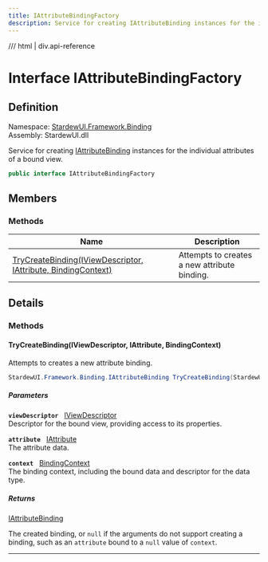 ```yaml
---
title: IAttributeBindingFactory
description: Service for creating IAttributeBinding instances for the individual attributes of a bound view.
---
```


<link rel="stylesheet" href="/StardewUI/stylesheets/reference.css" />

/// html | div.api-reference

# Interface IAttributeBindingFactory

## Definition

<div class="api-definition" markdown>

Namespace: [StardewUI.Framework.Binding](index.md)  
Assembly: StardewUI.dll  

</div>

Service for creating [IAttributeBinding](iattributebinding.md) instances for the individual attributes of a bound view.

```cs
public interface IAttributeBindingFactory
```

## Members

### Methods

 | Name | Description |
| --- | --- |
| [TryCreateBinding(IViewDescriptor, IAttribute, BindingContext)](#trycreatebindingiviewdescriptor-iattribute-bindingcontext) | Attempts to creates a new attribute binding. | 

## Details

### Methods

#### TryCreateBinding(IViewDescriptor, IAttribute, BindingContext)

Attempts to creates a new attribute binding.

```cs
StardewUI.Framework.Binding.IAttributeBinding TryCreateBinding(StardewUI.Framework.Descriptors.IViewDescriptor viewDescriptor, StardewUI.Framework.Dom.IAttribute attribute, StardewUI.Framework.Binding.BindingContext context);
```

##### Parameters

**`viewDescriptor`** &nbsp; [IViewDescriptor](../descriptors/iviewdescriptor.md)  
Descriptor for the bound view, providing access to its properties.

**`attribute`** &nbsp; [IAttribute](../dom/iattribute.md)  
The attribute data.

**`context`** &nbsp; [BindingContext](bindingcontext.md)  
The binding context, including the bound data and descriptor for the data type.

##### Returns

[IAttributeBinding](iattributebinding.md)

  The created binding, or `null` if the arguments do not support creating a binding, such as an `attribute` bound to a `null` value of `context`.

-----

